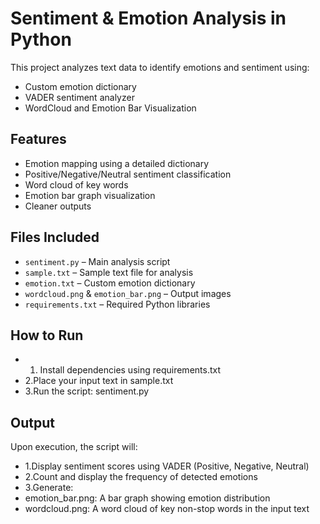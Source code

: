 # Sentiment & Emotion Analysis in Python

This project analyzes text data to identify emotions and sentiment using:
- Custom emotion dictionary
- VADER sentiment analyzer
- WordCloud and Emotion Bar Visualization

## Features
- Emotion mapping using a detailed dictionary
- Positive/Negative/Neutral sentiment classification
- Word cloud of key words
- Emotion bar graph visualization
- Cleaner outputs 

## Files Included
- `sentiment.py` – Main analysis script
- `sample.txt` – Sample text file for analysis
- `emotion.txt` – Custom emotion dictionary
- `wordcloud.png` & `emotion_bar.png` – Output images
- `requirements.txt` – Required Python libraries

## How to Run
- 1. Install dependencies using requirements.txt
- 2.Place your input text in sample.txt
- 3.Run the script: sentiment.py

## Output
Upon execution, the script will:
- 1.Display sentiment scores using VADER (Positive, Negative, Neutral)
- 2.Count and display the frequency of detected emotions
- 3.Generate:
- emotion_bar.png: A bar graph showing emotion distribution
- wordcloud.png: A word cloud of key non-stop words in the input text

